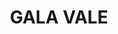 ---
lastmod: '2025-04-06T06:05:20+00:00'
latitude: -34.96919457
layout: suburb
longitude: 145.7501879
postcode: '2716'
state: NSW
title: GALA VALE
url: /nsw/gala-vale/
---